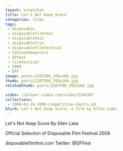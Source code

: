 ```yaml
---
layout: singleton
title: Let's Not Keep Score
categories: films
tags:
 - disposable
 - disposablefilmfest
 - disposablefest
 - disposablefilm
 - disposablefilmfestival
 - letsnotkeepscore
 - DFFest
 - filmfestival
 - 2009
 - DFF
image: posts/2287598_295x166.jpg
thumb: posts/2287598_295x166.jpg
relatedthumb: posts/2287598_295x166.jpg

video: //player.vimeo.com/video/3344367
collections:
 - 2009-03-24-2009-competitive-shorts.md
blurb: Let's Not Keep Score, a film by Ellen Lake.
---
```


Let's Not Keep Score
By Ellen Lake

Official Selection of Disposable Film Festival 2009

disposablefilmfest.com
Twitter: @DFFest